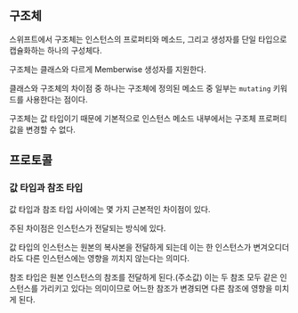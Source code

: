 ## 구조체

스위프트에서 구조체는 인스턴스의 프로퍼티와 메소드, 그리고 생성자를 단일 타입으로 캡슐화하는 하나의 구성체다.

구조체는 클래스와 다르게 Memberwise 생성자를 지원한다.

클래스와 구조체의 차이점 중 하나는 구조체에 정의된 메소드 중 일부는 `mutating` 키워드를 사용한다는 점이다.

구조체는 값 타입이기 때문에 기본적으로 인스턴스 메소드 내부에서는 구조체 프로퍼티 값을 변경할 수 없다.

## 프로토콜

### 값 타입과 참조 타입

값 타입과 참조 타입 사이에는 몇 가지 근본적인 차이점이 있다.

주된 차이점은 인스턴스가 전달되는 방식에 있다.

값 타입의 인스턴스는 원본의 복사본을 전달하게 되는데 이는 한 인스턴스가 변겨오디더라도 다른 인스턴스에는 영향을 끼치지 않는다는 의미다.

참조 타입은 원본 인스턴스의 참조를 전달하게 된다.(주소값) 이는 두 참조 모두 같은 인스턴스를 가리키고 있다는 의미이므로 어느한 참조가 변경되면 다른 참조에 영향을 미치게 된다.

